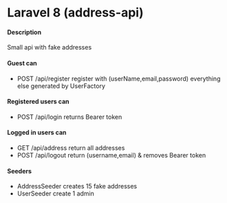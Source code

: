 # Laravel 8 (address-api)

#### Description

Small api with fake addresses

#### Guest can

-   POST /api/register register with (userName,email,password) everything else generated by UserFactory

#### Registered users can

-   POST /api/login returns Bearer token

#### Logged in users can

-   GET /api/address return all addresses
-   POST /api/logout return (username,email) & removes Bearer token

#### Seeders

-   AddressSeeder creates 15 fake addresses
-   UserSeeder create 1 admin
